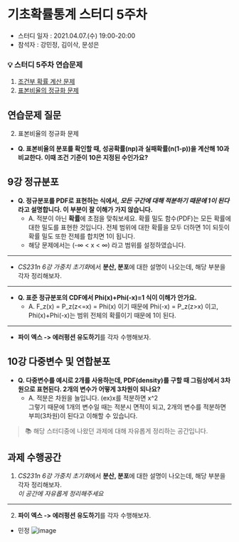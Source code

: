 # 기초확률통계 스터디 5주차
- 스터디 일자 : 2021.04.07.(수) 19:00-20:00
- 참석자 : 강민정, 김이삭, 문성은


### :bulb: 스터디 5주차 연습문제
1. [조건부 확률 계산 문제](https://ko.khanacademy.org/math/statistics-probability/probability-library/conditional-probability-independence/e/calculating-conditional-probability?modal=1)
2. [표본비율의 정규화 문제](https://ko.khanacademy.org/math/statistics-probability/sampling-distributions-library/sample-proportions/e/normal-condition-sample-proportions?modal=1)


## **연습문제 질문**   
2) 표본비율의 정규화 문제
  - **Q. 표본비율의 분포를 확인할 때, 성공확률(np)과 실패확률(n(1-p))을 계산해 10과 비교한다. 이때 조건 기준이 10은 지정된 수인가요?** 


## 9강 정규분포
- **Q. 정규분포를 PDF로 표현하는 식에서, *모든 구간에 대해 적분하기 때문에 1이 된다* 라고 설명합니다. 이 부분이 잘 이해가 가지 않습니다.**   
  - A. 적분이 아닌 **확률**에 초점을 맞춰보세요. 확률 밀도 함수(PDF)는 모든 확률에 대한 밀도를 표현한 것입니다. 전체 범위에 대한 확률을 모두 더하면 1이 되듯이 확률 밀도 또한 전체를 합치면 1이 됩니다. 
  - 해당 문제에서는 (-∞ < x < ∞) 라고 범위를 설정하였습니다.
---
- *CS231n 6강 가중치 초기화*에서 **분산, 분포**에 대한 설명이 나오는데, 해당 부분을 각자 정리해보자.
--- 
- **Q. 표준 정규분포의 CDF에서 Phi(x)+Phi(-x)=1 식이 이해가 안가요.**   
  - A. F_z(x) = P_z(z<=x) = Phi(x) 이기 때문에 Phi(-x) = P_z(z>x) 이고, Phi(x)+Phi(-x)는 범위 전체의 확률이기 때문에 1이 된다.  
---
- **파이 엑스 -> 에러펑션 유도하기**를 각자 수행해보자. 

## 10강 다중변수 및 연합분포
- **Q. 다중변수를 예시로 2개를 사용하는데, PDF(density)를 구할 때 그림상에서 3차원으로 표현된다. 2개의 변수가 어떻게 3차원이 되나요?**
  - A. 적분은 차원을 늘입니다. (ex)x를 적분하면 x^2     
       그렇기 때문에 1개의 변수일 때는 적분시 면적이 되고, 2개의 변수를 적분하면 부피(3차원)이 된다고 이해할 수 있습니다.  



> 📚 해당 스터디중에 나왔던 과제에 대해 자유롭게 정리하는 공간입니다.
## 과제 수행공간
1. *CS231n 6강 가중치 초기화*에서 **분산, 분포**에 대한 설명이 나오는데, 해당 부분을 각자 정리해보자.   
*이 공간에 자유롭게 정리해주세요*
---
2. **파이 엑스 -> 에러펑션 유도하기**를 각자 수행해보자.   
- 민정
![image](https://user-images.githubusercontent.com/68461606/114536002-9dfe2d80-9c8b-11eb-987e-f51c1ab04358.png)


